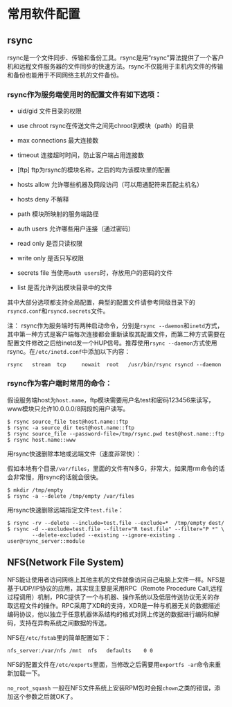 # 常用软件配置

## rsync
rsync是一个文件同步、传输和备份工具。rsync是用“rsync”算法提供了一个客户机和远程文件服务器的文件同步的快速方法。rsync不仅能用于主机内文件的传输和备份也能用于不同网络主机的文件备份。

### rsync作为服务端使用时的配置文件有如下选项：

* uid/gid 文件目录的权限

* use chroot rsync在传送文件之间先chroot到模块（path）的目录

* max connections 最大连接数

* timeout 连接超时时间，防止客户端占用连接数

* [ftp] ftp为rsync的模块名称，之后的均为该模块里的配置

* hosts allow 允许哪些机器及网段访问（可以用通配符来匹配主机名）

* hosts deny 不解释

* path 模块所映射的服务端路径

* auth users 允许哪些用户连接（通过密码）

* read only 是否只读权限

* write only 是否只写权限

* secrets file 当使用`auth users`时，存放用户的密码的文件

* list 是否允许列出模块目录中的文件

其中大部分选项都支持全局配置，典型的配置文件请参考同级目录下的`rsyncd.conf`和`rsyncd.secrets`文件。

注： rsync作为服务端时有两种启动命令，分别是`rsync --daemon`和`inetd`方式，其中第一种方式是客户端每次连接都会重新读取其配置文件，而第二种方式需要在配置文件修改之后给inetd发一个HUP信号。推荐使用`rsync --daemon`方式使用rsync。在`/etc/inetd.conf`中添加以下内容：

```
rsync   stream  tcp     nowait  root   /usr/bin/rsync rsyncd --daemon
```

### rsync作为客户端时常用的命令：

假设服务端host为`host.name`，ftp模块需要用户名test和密码123456来读写，www模块只允许10.0.0.0/8网段的用户读写。

```
$ rsync source_file test@host.name::ftp
$ rsync -a source_dir test@host.name::ftp
$ rsync source_file --password-file=/tmp/rsync.pwd test@host.name::ftp
$ rsync host.name::www
```

用rsync快速删除本地或远端文件（速度非常快）：

假如本地有个目录`/var/files`，里面的文件有N多G，非常大，如果用rm命令的话会非常慢，用rsync的话就会很快。

```
$ mkdir /tmp/empty
$ rsync -a --delete /tmp/empty /var/files
```

用rsync快速删除远端指定文件`test.file`：

```
$ rsync -rv --delete --include=test.file --exclude=*  /tmp/empty dest/
$ rsync -d --exclude=test.file --filter="R test.file" --filter="P *" \
        --delete-excluded --existing --ignore-existing . user@rsync_server::module
```

## NFS(Network File System)
NFS能让使用者访问网络上其他主机的文件就像访问自己电脑上文件一样。NFS是基于UDP/IP协议的应用，其实现主要是采用RPC（Remote Procedure Call,远程过程调用）机制，PRC提供了一个与机器、操作系统以及低层传送协议无关的存取远程文件的操作。RPC采用了XDR的支持，XDR是一种与机器无关的数据描述编码协议，他以独立于任意机器体系结构的格式对网上传送的数据进行编码和解码，支持在异构系统之间数据的传送。

NFS在`/etc/fstab`里的简单配置如下：

```
nfs_server:/var/nfs /mnt  nfs   defaults    0 0
```

NFS的配置文件在`/etc/exports`里面，当修改之后需要用`exportfs -ar`命令来重新加载一下。

`no_root_squash` 一般在NFS文件系统上安装RPM包时会报`chown`之类的错误，添加这个参数之后就OK了。
